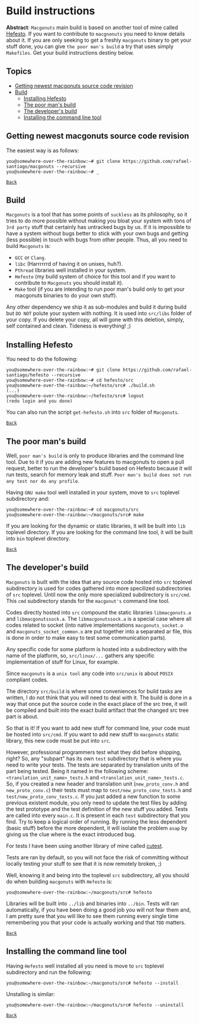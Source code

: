 # Build instructions

**Abstract**: ``Macgonuts`` main build is based on another tool of mine called [Hefesto](https://github.com/rafael-santiago/hefesto).
If you want to contribute to ``macgnonuts`` you need to know details about it. If you are only seeking to get a
freshly ``macgonuts`` binary to get your stuff done, you can give ``the poor man's build`` a try that uses simply
``Makefiles``. Get your build instructions destiny below.

## Topics

- [Getting newest macgonuts source code revision](#getting-newest-macgonuts-source-code-revision)
- [Build](#build)
    - [Installing Hefesto](#installing-hefesto)
    - [The poor man's build](#the-poor-mans-build)
    - [The developer's build](#developers-build)
    - [Installing the command line tool](#installing-the-command-line)

## Getting newest macgonuts source code revision

The easiest way is as follows:

```
you@somewhere-over-the-rainbow:~# git clone https://github.com/rafael-santiago/macgonuts --recursive
you@somewhere-over-the-rainbow:~# _
```

[``Back``](#topics)

## Build

``Macgonuts`` is a tool that has some points of ``suckless`` as its philosophy, so it tries to do
more possible without making you bloat your system with tons of ``3rd party`` stuff that certainly has
untracked bugs by us. If it is impossible to have a system without bugs better to stick with your
own bugs and getting (less possible) in touch with bugs from other people. Thus, all you need to
build ``Macgonuts`` is:

- ``GCC`` or ``Clang``.
- ``libc`` (Harrrrrrd of having it on unixes, huh?).
- ``Pthread`` libraries well installed in your system.
- ``Hefesto`` (my build system of choice for this tool and if you want to contribute to ``Macgonuts`` you should install it).
- ``Make`` tool (if you are intending to run poor man's build only to get your macgonuts binaries to do your own stuff).

Any other dependency we ship it as sub-modules and build it during build but ``DO NOT`` polute your system
with nothing. It is used into ``src/libs`` folder of your copy. If you delete your copy, all will gone
with this deletion, simply, self contained and clean. Tideness is everything! ;)

## Installing Hefesto

You need to do the following:

```
you@somewhere-over-the-rainbow:~# git clone https://github.com/rafael-santiago/hefesto --recursive
you@somewhere-over-the-rainbow:~# cd hefesto/src
you@somewhere-over-the-rainbow:~/hefesto/src# ./build.sh
(...)
you@somewhere-over-the-rainbow:~/hefesto/src# logout
(redo login and you done)
```

You can also run the script ``get-hefesto.sh`` into ``src`` folder of ``Macgonuts``.

[``Back``](#topics)

## The poor man's build

Well, ``poor man's build`` is only to produce libraries and the command line tool. Due to it if you are adding new
features to macgonuts to open a pull request, better to run the developer's build based on Hefesto because it
will run tests, search for memory leak and stuff. ``Poor man's build does not run any test nor do any profile``.

Having ``GNU make`` tool well installed in your system, move to ``src`` toplevel subdirectory and:

```
you@somewhere-over-the-rainbow:~# cd macgonuts/src
you@somewhere-over-the-rainbow:~/macgonuts/src# make
```

If you are looking for the dynamic or static libraries, it will be built into ``lib`` toplevel directory.
If you are looking for the command line tool, it will be built into ``bin`` toplevel directory.

[``Back``](#topics)

## The developer's build

``Macgonuts`` is built with the idea that any source code hosted into ``src`` toplevel subdirectory is
used for codes gathered into more specilized subdirectories of ``src`` toplevel. Until now the only more specialized
subdirectory is ``src/cmd``. This ``cmd`` subdirectory stands for the ``macgonut's`` command line tool.

Codes directly hosted into ``src`` compound the static libraries ``libmacgonuts.a`` and ``libmacgonutssock.a``.
The ``libmacgonutssock.a`` is a special case where all codes related to socket (into native implementations
``macgonuts_socket.o`` and ``macgonuts_socket_common.o`` are put together into a separated ar file, this
is done in order to make easy to test some communication parts).

Any specific code for some platform is hosted into a subdirectory with the name of the platform, so,
``src/linux/...`` gathers any specific implementation of stuff for Linux, for example.

Since ``macgonuts`` is a ``unix tool`` any code into ``src/unix`` is about ``POSIX`` compliant codes.

The directory ``src/build`` is where some conveniences for build tasks are written, I do not think that
you will need to deal with it. The build is done in a way that once put the source code in the exact
place of the src tree, it will be compiled and built into the exact build artifact that the changed src tree
part is about.

So that is it! If you want to add new stuff for command line, your code must be hosted into ``src/cmd``.
If you want to add new stuff to ``macgonuts`` static library, this new code must be put into ``src``.

However, professional programmers test what they did before shipping, right? So, any "subpart" has its own
``test`` subdirectory that is where you need to write your tests. The tests are separated by translation units
of the part being tested. Being it named in the following scheme: ``<translation_unit_name>_tests.h`` and 
``<translation_unit_name>_tests.c``. So, if you created a new header and translation unit (``new_proto_conv.h`` and
``new_proto_conv.c``) their tests must map to ``test/new_proto_conv_tests.h`` and ``test/new_proto_conv_tests.c``.
If you just added a new function to some previous existent module, you only need to update the test files
by adding the test prototype and the test definition of the new stuff you added. Tests are called into every
``main.c``. It is present in each ``test`` subdirectory that you find. Try to keep a logical order of running.
By running the less dependent (basic stuff) before the more dependent, it will isolate the problem ``asap`` by
giving us the clue where is the exact introduced bug.

For tests I have been using another library of mine called [cutest](https://github.com/rafael-santiago/cutest).

Tests are ran by default, so you will not face the risk of committing without locally testing your stuff to see
that it is now remotely broken, ;)

Well, knowing it and being into the toplevel ``src`` subdirectory, all you should do when building ``macgonuts``
with ``Hefesto`` is:

```
you@somewhere-over-the-rainbow:~/macgonuts/src# hefesto
```

Libraries will be built into ``../lib`` and binaries into ``../bin``. Tests will ran automatically, if you have been
doing a good job you will not fear them and, I am pretty sure that you will like to see them running every single time
remembering you that your code is actually working and that ``TDD`` matters.

[``Back``](#topics)

## Installing the command line tool

Having ``Hefesto`` well installed all you need is move to ``src`` toplevel subdirectory and run the following:

```
you@somewhere-over-the-rainbow:~/macgonuts/src# hefesto --install
```

Unstalling is similar:

```
you@somewhere-over-the-rainbow:~/macgonuts/src# hefesto --uninstall
```

[``Back``](#topics)
